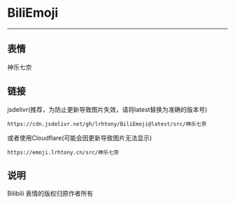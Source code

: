 # BiliEmoji
---
## 表情
神乐七奈
## 链接
jsdelivr(推荐，为防止更新导致图片失效，请将latest替换为准确的版本号)
```
https://cdn.jsdelivr.net/gh/lrhtony/BiliEmoji@latest/src/神乐七奈
```
或者使用Cloudflare(可能会因更新导致图片无法显示)
```
https://emoji.lrhtony.cn/src/神乐七奈
```
## 说明
Bilibili 表情的版权归原作者所有
